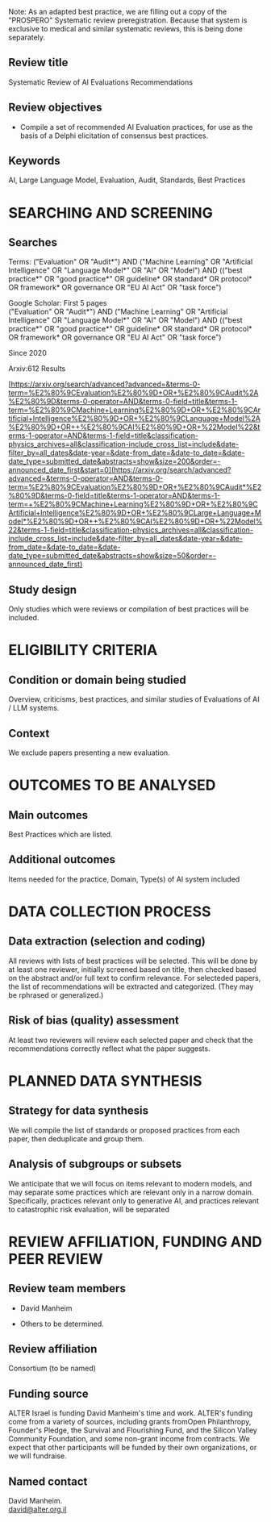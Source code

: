 Note: As an adapted best practice, we are filling out a copy of the "PROSPERO" Systematic review preregistration. Because that system is exclusive to medical and similar systematic reviews, this is being done separately.

Review title
------------

Systematic Review of AI Evaluations Recommendations

Review objectives
-----------------

- Compile a set of recommended AI Evaluation practices, for use as the basis of a Delphi elicitation of consensus best practices.

Keywords
--------

AI, Large Language Model, Evaluation, Audit, Standards, Best Practices

SEARCHING AND SCREENING
=======================

Searches
--------

Terms: ("Evaluation" OR "Audit*") AND ("Machine Learning" OR "Artificial Intelligence" OR "Language Model*" OR "AI" OR "Model") AND (("best practice*" OR "good practice*" OR guideline* OR standard* OR protocol* OR framework* OR governance OR "EU AI Act" OR "task force")

Google Scholar: First 5 pages\
("Evaluation" OR "Audit*") AND ("Machine Learning" OR "Artificial Intelligence" OR "Language Model*" OR "AI" OR "Model") AND (("best practice*" OR "good practice*" OR guideline* OR standard* OR protocol* OR framework* OR governance OR "EU AI Act" OR "task force")

Since 2020

Arxiv:612 Results

[https://arxiv.org/search/advanced?advanced=&terms-0-term=%E2%80%9CEvaluation%E2%80%9D+OR+%E2%80%9CAudit%2A%E2%80%9D&terms-0-operator=AND&terms-0-field=title&terms-1-term=%E2%80%9CMachine+Learning%E2%80%9D+OR+%E2%80%9CArtificial+Intelligence%E2%80%9D+OR+%E2%80%9CLanguage+Model%2A%E2%80%9D+OR++%E2%80%9CAI%E2%80%9D+OR+%22Model%22&terms-1-operator=AND&terms-1-field=title&classification-physics_archives=all&classification-include_cross_list=include&date-filter_by=all_dates&date-year=&date-from_date=&date-to_date=&date-date_type=submitted_date&abstracts=show&size=200&order=-announced_date_first&start=0](https://arxiv.org/search/advanced?advanced=&terms-0-operator=AND&terms-0-term=%E2%80%9CEvaluation%E2%80%9D+OR+%E2%80%9CAudit*%E2%80%9D&terms-0-field=title&terms-1-operator=AND&terms-1-term=+%E2%80%9CMachine+Learning%E2%80%9D+OR+%E2%80%9CArtificial+Intelligence%E2%80%9D+OR+%E2%80%9CLarge+Language+Model*%E2%80%9D+OR++%E2%80%9CAI%E2%80%9D+OR+%22Model%22&terms-1-field=title&classification-physics_archives=all&classification-include_cross_list=include&date-filter_by=all_dates&date-year=&date-from_date=&date-to_date=&date-date_type=submitted_date&abstracts=show&size=50&order=-announced_date_first)

Study design
------------

Only studies which were reviews or compilation of best practices will be included.

ELIGIBILITY CRITERIA
====================

Condition or domain being studied
---------------------------------

Overview, criticisms, best practices, and similar studies of Evaluations of AI / LLM systems.

Context
-------

We exclude papers presenting a new evaluation.

OUTCOMES TO BE ANALYSED
=======================

Main outcomes
-------------

Best Practices which are listed.

Additional outcomes
-------------------

Items needed for the practice, Domain, Type(s) of AI system included

DATA COLLECTION PROCESS
=======================

Data extraction (selection and coding)
--------------------------------------

All reviews with lists of best practices will be selected. This will be done by at least one reviewer, initially screened based on title, then checked based on the abstract and/or full text to confirm relevance.
For selecteded papers, the list of recommendations will be extracted and categorized. (They may be rphrased or generalized.)

Risk of bias (quality) assessment
---------------------------------
At least two reviewers will review each selected paper and check that the recommendations correctly reflect what the paper suggests.

PLANNED DATA SYNTHESIS
======================

Strategy for data synthesis
---------------------------

We will compile the list of standards or proposed practices from each paper, then deduplicate and group them. 

Analysis of subgroups or subsets
--------------------------------

We anticipate that we will focus on items relevant to modern models, and may separate some practices which are relevant only in a narrow domain. Specifically, practices relevant only to generative AI, and practices relevant to catastrophic risk evaluation, will be separated

REVIEW AFFILIATION, FUNDING AND PEER REVIEW
===========================================

Review team members
-------------------

-   David Manheim

-   Others to be determined.

Review affiliation
------------------

Consortium (to be named)

Funding source
--------------

ALTER Israel is funding David Manheim's time and work. ALTER's funding come from a variety of sources, including grants fromOpen Philanthropy, Founder's Pledge, the Survival and Flourishing Fund, and the Silicon Valley Community Foundation, and some non-grant income from contracts. We expect that other participants will be funded by their own organizations, or we will fundraise.

Named contact
-------------

David Manheim.\
david@alter.org.il
